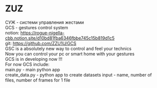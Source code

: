 # ZUZ
 СУЖ - системи управления жестами <br />
 GCS - gestures control system <br />
 notion: https://rogue-nigella-cbb.notion.site/d10bd81fba6346fbbe745c15b819d1c5 <br />
 git: https://github.com/ZZU1U/GCS <br />
 GSC is a absolutely new way to control and feel your technics <br />
 Now you can control your pc or smart home with your gestures <br />
 GCS is in developing now !!! <br />
 For now GCS include: <br />
 main.py - main python app <br />
 create_data.py - python app to create datasets input - name, number of files, number of frames for 1 file <br />
